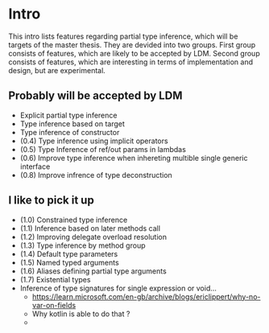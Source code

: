 # Intro

This intro lists features regarding partial type inference, which will be targets of the master thesis. They are devided into two groups. First group consists of features, which are likely to be accepted by LDM. Second group consists of features, which are interesting in terms of implementation and design, but are experimental.

## Probably will be accepted by LDM

- Explicit partial type inference
- Type inference based on target
- Type inference of constructor
- (0.4) Type inference using implicit operators
- (0.5) Type Inference of ref/out params in lambdas
- (0.6) Improve type inference when inhereting multible single generic interface
- (0.8) Improve infrence of type deconstruction

## I like to pick it up

- (1.0) Constrained type inference
- (1.1) Inference based on later methods call
- (1.2) Improving delegate overload resolution
- (1.3) Type inference by method group
- (1.4) Default type parameters
- (1.5) Named typed arguments
- (1.6) Aliases defining partial type arguments
- (1.7) Existential types
- Inference of type signatures for single expression or void...
  - https://learn.microsoft.com/en-gb/archive/blogs/ericlippert/why-no-var-on-fields
  - Why kotlin is able to do that ?
  - 

